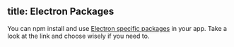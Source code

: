 title: Electron Packages
---
You can npm install and use [Electron specific packages](https://electronjs.org/userland/most_downloaded_packages) in your app. Take a look at the link and choose wisely if you need to.
